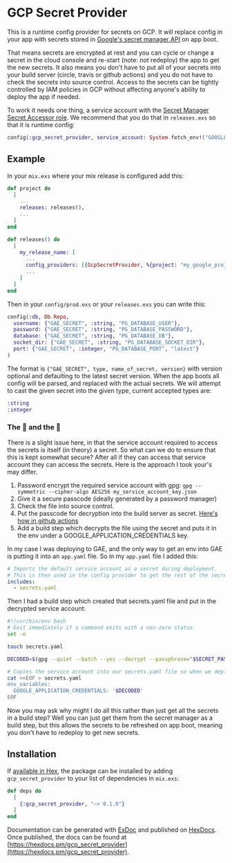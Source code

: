 # GCP Secret Provider

This is a runtime config provider for secrets on GCP. It will replace config in your app with secrets stored in [Google's secret manager API](https://cloud.google.com/secret-manager) on app boot.

That means secrets are encrypted at rest and you can cycle or change a secret in the cloud console and re-start (note: _not_ redeploy) the app to get the new secrets. It also means you don't have to put all of your secrets into your build server (circle, travis or github actions) and you do not have to check the secrets into source control. Access to the secrets can be tightly controlled by IAM policies in GCP without affecting anyone's ability to deploy the app if needed.

To work it needs one thing, a service account with the [Secret Manager Secret Accessor role](https://cloud.google.com/secret-manager/docs/access-control). We recommend that you do that in `releases.exs` so that it is runtime config:

```elixir
config(:gcp_secret_provider, service_account: System.fetch_env!("GOOGLE_APPLICATION_CREDENTIALS"))
```

## Example

In your `mix.exs` where your mix release is configured add this:

```elixir
def project do
  [
    ...
    releases: releases(),
    ...
  ]
end

def releases() do
  [
    my_release_name: [
      ...
      config_providers: [{GcpSecretProvider, %{project: "my_google_project_name-12345"}}],
      ...
    ]
  ]
end
```




Then in your `config/prod.exs` or your `releases.exs` you can write this:

```elixir
config(:db, Db.Repo,
  username: {"GAE_SECRET", :string, "PG_DATABASE_USER"},
  password: {"GAE_SECRET", :string, "PG_DATABASE_PASSWORD"},
  database: {"GAE_SECRET", :string, "PG_DATABASE_DB"},
  socket_dir: {"GAE_SECRET", :string, "PG_DATABASE_SOCKET_DIR"},
  port: {"GAE_SECRET", :integer, "PG_DATABASE_PORT", "latest"}
)
```

The format is `{"GAE_SECRET", type, name_of_secret, version}` with version optional and defaulting to the latest secret version. When the app boots all config will be parsed, and replaced with the actual secrets. We will attempt to cast the given secret into the given type, current accepted types are:

```elixir
:string
:integer
```

### The 🐥 and the 🥚

There is a slight issue here, in that the service account required to access the secrets is itself (in theory) a secret. So what can we do to ensure that this is kept somewhat secure? After all if they can access that service account they can access the secrets. Here is the approach I took your's may differ.

1. Password encrypt the required service account with gpg: `gpg --symmetric --cipher-algo AES256 my_service_account_key.json`
2. Give it a secure passcode (ideally generated by a password manager)
3. Check the file into source control.
4. Put the passcode for decryption into the build server as secret. [Here's how in github actions](https://help.github.com/en/actions/configuring-and-managing-workflows/creating-and-storing-encrypted-secrets#creating-encrypted-secrets)
5. Add a build step which decrypts the file using the secret and puts it in the env under a GOOGLE_APPLICATION_CREDENTIALS key.

In my case I was deploying to GAE, and the only way to get an env into GAE is putting it into an `app.yaml` file. So in my `app.yaml` file I added this:

```yaml
# Imports the default service account as a secret during deployment.
# This is then used in the config provider to get the rest of the secrets.
includes:
  - secrets.yaml
```

Then I had a build step which created that secrets.yaml file and put in the decrypted service account:

```bash
#!/usr/bin/env bash
# Exit immediately if a command exits with a non-zero status.
set -e

touch secrets.yaml

DECODED=$(gpg --quiet --batch --yes --decrypt --passphrase="$SECRET_PASSPHRASE" default_service_account.json.gpg)

# Copies the service account into our secrets.yaml file so when we deploy it gets set as an env var
cat <<EOF > secrets.yaml
env_variables:
  GOOGLE_APPLICATION_CREDENTIALS: '$DECODED'
EOF
```

Now you may ask why might I do all this rather than just get all the secrets in a build step? Well you can just get them from the secret manager as a build step, but this allows the secrets to be refreshed on app boot, meaning you don't have to redeploy to get new secrets.


## Installation

If [available in Hex](https://hex.pm/docs/publish), the package can be installed
by adding `gcp_secret_provider` to your list of dependencies in `mix.exs`:

```elixir
def deps do
  [
    {:gcp_secret_provider, "~> 0.1.0"}
  ]
end
```

Documentation can be generated with [ExDoc](https://github.com/elixir-lang/ex_doc)
and published on [HexDocs](https://hexdocs.pm). Once published, the docs can
be found at [https://hexdocs.pm/gcp_secret_provider](https://hexdocs.pm/gcp_secret_provider).
